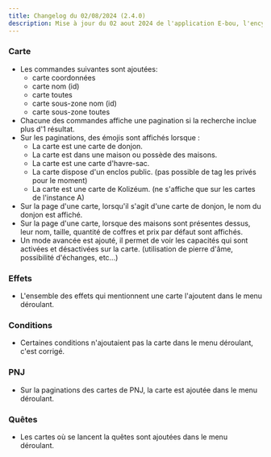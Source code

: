 ```yaml
---
title: Changelog du 02/08/2024 (2.4.0)
description: Mise à jour du 02 aout 2024 de l'application E-bou, l'encyclopédie DOFUS la plus complète sur Discord.
---
```

### Carte
- Les commandes suivantes sont ajoutées:
  - carte coordonnées
  - carte nom (id)
  - carte toutes
  - carte sous-zone nom (id)
  - carte sous-zone toutes
- Chacune des commandes affiche une pagination si la recherche inclue plus d'1 résultat.
- Sur les paginations, des émojis sont affichés lorsque :
  - La carte est une carte de donjon.
  - La carte est dans une maison ou possède des maisons.
  - La carte est une carte d'havre-sac.
  - La carte dispose d'un enclos public. (pas possible de tag les privés pour le moment)
  - La carte est une carte de Kolizéum. (ne s'affiche que sur les cartes de l'instance A)
- Sur la page d'une carte, lorsqu'il s'agit d'une carte de donjon, le nom du donjon est affiché.
- Sur la page d'une carte, lorsque des maisons sont présentes dessus, leur nom, taille, quantité de coffres et prix par défaut sont affichés.
- Un mode avancée est ajouté, il permet de voir les capacités qui sont activées et désactivées sur la carte. (utilisation de pierre d'âme, possibilité d'échanges, etc...)
### Effets
- L'ensemble des effets qui mentionnent une carte l'ajoutent dans le menu déroulant.
### Conditions
- Certaines conditions n'ajoutaient pas la carte dans le menu déroulant, c'est corrigé.
### PNJ
- Sur la paginations des cartes de PNJ, la carte est ajoutée dans le menu déroulant.
### Quêtes
- Les cartes où se lancent la quêtes sont ajoutées dans le menu déroulant.